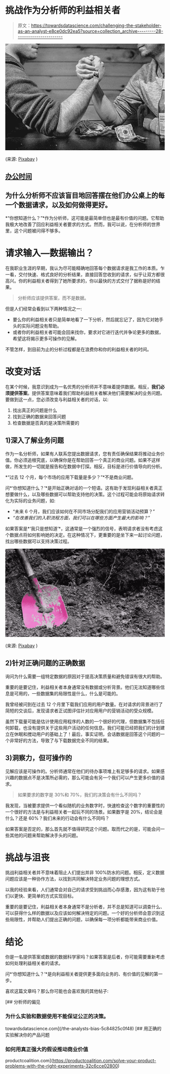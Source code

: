 # 挑战作为分析师的利益相关者

> 原文：<https://towardsdatascience.com/challenging-the-stakeholder-as-an-analyst-e8ce0dc92ea5?source=collection_archive---------28----------------------->

![](img/f382a24a790614aec13b310523efafe5.png)

(来源: [Pixabay](https://pixabay.com/photos/arm-wrestling-indian-wrestling-567950/) )

## [办公时间](https://towardsdatascience.com/tagged/office-hours)

## 为什么分析师不应该盲目地回答摆在他们办公桌上的每一个数据请求，以及如何做得更好。

*“你想知道什么？”*作为分析师，这可能是最简单但也是最有价值的问题。它帮助我极大地改善了回应利益相关者要求的方式。然而，我可以说，在分析师的世界里，这个问题被问得不够多。

# 请求输入—数据输出？

在我职业生涯的早期，我认为尽可能精确地回答每个数据请求是我工作的本质。乍一看，交付快速、格式良好的分析结果，直接回答您收到的请求，似乎让双方都很高兴。你的利益相关者得到了她所要求的，你以最快的方式交付了据称是好的结果。

> 分析师应该提供答案，而不是数据。

但是人们经常会看到以下两种情况之一:

*   要么你的利益相关者只是简单地看了一下分析，然后就忘记了，因为它对她手头的实际问题没有帮助。
*   或者你的利益相关者可能会回来找你，要求对它进行迭代并争论更多的数据，希望这将揭示更多可操作的见解。

不管怎样，到目前为止的分析过程都是在浪费你和你的利益相关者的时间。

# 改变对话

在某个时候，我意识到成为一名优秀的分析师并不意味着提供数据。相反，**我们必须提供答案**。提供答案意味着我们帮助利益相关者解决他们需要解决的业务问题。要做到这一点，您必须改变与利益相关者的对话，以:

1.  找出真正的问题是什么
2.  找到正确的数据来回答问题
3.  检查数据是否真的是决策所需要的

## 1)深入了解业务问题

作为一名分析师，如果有人联系您提出数据请求，您有责任确保结果将推动业务价值。你必须追根究底，以确保你是在帮助回答一个真正的商业问题。如果不这样做，所发生的一切就是报告和在数据中打探。相反，目标是进行价值导向的分析。

*“过去 12 个月，每个市场的应用下载量是多少？”*不是商业问题。

问*‘你想知道什么？’*是开始正确对话的一个短语。这有助于发现利益相关者真正想要做什么，以及哪些数据可以帮助支持他的决策。这个过程可能会将原始请求转化为实际的业务问题，如:

*   “未来 6 个月，我们应该如何在不同市场分配我们的应用营销活动预算？”
*   *“在改善我们的入职流程方面，我们可以在哪些方面产生最大的影响？”*

如果答案是*‘我只是想知道’*，这通常是一个强烈的信号，表明请求者没有考虑这个数据点将如何影响她的决定。在这种情况下，更重要的是坐下来一起讨论问题，找出哪些数据可以支持决策过程。

![](img/3f432f85d96399806df6e4a5cac0ccf8.png)

(来源: [Pixabay](https://pixabay.com/photos/blade-pokes-fun-at-sand-digging-1267260/) )

## 2)针对正确问题的正确数据

询问为什么需要一组特定数据的原因对于提高决策质量和避免错误有很大的帮助。

重要的是要记住，利益相关者本身通常没有数据或分析背景。他们无法知道哪些信息是可用的，一些数据集的局限性是什么，什么是可能的。

我曾经被问到在过去 12 个月里下载我们应用的用户数量。在对请求的背景进行了简短的交谈后，发现请求者正试图评估针对应用用户的营销活动的受众规模。

虽然下载量可能是估计使用应用程序的人数的一个很好的代理，但数据集不包括任何卸载，也没有提供关于这些用户活动的任何信息。我们可能已经把我们的计划建立在休眠和搅动用户的基础上了！最后，事实证明，会话数据是回答这个问题的一个非常好的方法，导致了与下载数据完全不同的结果。

## 3)洞察力，但可操作的

见解应该是可操作的。分析师通常在他们的待办事项堆上有足够多的请求。如果感兴趣的数据点不是决策所必需的，那么可能会有另一个我们可以产生更多价值的请求。

> 如果要求的数字是 30%和 70%，我们的决策会有什么不同吗？

我发现，当被要求提供一个看似随机的业务数字时，快速检查这个数字的重要性的一个很好的方法是与利益相关者一起玩不同的场景。如果数字是 20%，结论会是什么？还是 60%？我们未来的行动会有什么不同吗？

如果答案是否定的，那么首先就不值得研究这个问题。取而代之的是，可能会问一些其他的问题来帮助解决手头的问题。

# 挑战与沮丧

挑战利益相关者并不意味着阻止人们提出并非 100%防水的问题。相反，定义数据问题应该是一种协作方法，以找到共同解决特定业务问题的理想方式。

以我的经验来看，人们通常会对自己的请求受到挑战而心存感激，因为这有助于他们以更快、更简单的方式实现目标。

重要的是要记住，利益相关者本身通常不是分析者，并不总是知道可以调查什么、可以获得什么样的数据以及应该如何解决特定的问题。一个好的分析师会意识到这些局限性，并帮助人们提出正确的问题，以确保每一项分析都能带来商业价值。

# 结论

你是一名提供答案或数据的数据科学家吗？如果答案是后者，你可能需要重新考虑如何处理利益相关者的请求。

问*‘你想知道什么？’*是向利益相关者提供更多面向业务的、有价值的见解的第一步。

喜欢这篇文章吗？那么你可能也会喜欢我的其他帖子:

[](/the-analysts-bias-5c84825c0f48) [## 分析师的偏见

### 为什么实验和数据使用不能保证公正的决策。

towardsdatascience.com](/the-analysts-bias-5c84825c0f48) [](https://productcoalition.com/solve-your-product-problems-with-the-right-experiments-32c6cce02800) [## 用正确的实验解决你的产品问题

### 如何用真正强大的假设推动商业价值

productcoalition.com](https://productcoalition.com/solve-your-product-problems-with-the-right-experiments-32c6cce02800)